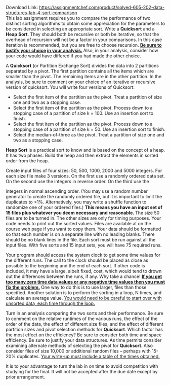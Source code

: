 Download Link: https://assignmentchef.com/product/solved-605-202-data-structures-lab-4-sort-comparison
<br>
This lab assignment requires you to compare the performance of two distinct sorting algorithms to obtain some appreciation for the parameters to be considered in selecting an appropriate sort.  Write a <strong>Quicksort</strong> and a <strong>Heap</strong> <strong>Sort</strong>. They should both be recursive or both be iterative, so that the overhead of recursion will not be a factor in your comparisons.  In this case iteration is recommended, but you are free to choose recursion. <strong><u>Be sure to justify your choice</u> <u>in your analysis.</u>  </strong>Also, in your analysis, consider how your code would have differed if you had made the other choice.




A <strong>Quicksort</strong> (or Partition Exchange Sort) divides the data into 2 partitions separated by a pivot.  The first partition contains all the items which are smaller than the pivot.  The remaining items are in the other partition. In the analysis, be sure to comment on your choice of an iterative or recursive version of quicksort. You will write four versions of Quicksort:

<ul>

 <li>Select the first item of the partition as the pivot. Treat a partition of size one and two as a stopping case.</li>

 <li>Select the first item of the partition as the pivot. Process down to a stopping case of a partition of size k = 100. Use an insertion sort to finish.</li>

 <li>Select the first item of the partition as the pivot. Process down to a stopping case of a partition of size k = 50. Use an insertion sort to finish.</li>

 <li>Select the median-of-three as the pivot. Treat a partition of size one and two as a stopping case.</li>

</ul>




<strong>Heap Sort</strong> is a practical sort to know and is based on the concept of a heap.  It has two phases: Build the heap and then extract the elements in sorted order from the heap.




Create input files of four sizes: 50, 500, 1000, 2000 and 5000 integers.  For each size file make 3 versions.  On the first use a randomly ordered data set.  On the second use the integers in reverse order.  On the third use the

integers in normal ascending order.  (You may use a random number generator to create the randomly ordered file, but it is important to limit the duplicates to &lt;1%.  Alternatively, you may write a shuffle function to randomize one of your ordered files.)  <strong>This means you have an input set of 15 files plus whatever you deem necessary and reasonable.  </strong>The size 50 files are to be turned in.  The other sizes are only for timing purposes.  Your code needs to print out the sorted values. Files are available at on the course web page if you want to copy them. Your data should be formatted so that each number is on a separate line with no leading blanks. There should be no blank lines in the file. Each sort must be run against all the input files.  With five sorts and 15 input sets, you will have 75 required runs.




Your program should access the system clock to get some time values for the different runs.  The call to the clock should be placed as close as possible to the beginning and the end of each sort.  If other code is included, it may have a large, albeit fixed, cost, which would tend to drown out the differences between the runs, if any. Why take a chance!  <strong><u> If you get</u> <u>too many zero time data values or any negative time values then you must fix the problem.</u></strong> One way to do this is to use larger, files than those specified.  Another solution is to perform the sorting in a loop, N times, and calculate an average value.  <u>You would need to be careful to start over with unsorted data, each time through the loop.</u>




Turn in an analysis comparing the two sorts and their performance.  Be sure to comment on the relative runtimes of the various runs, the effect of the order of the data, the effect of different size files, and the effect of different partition sizes and pivot selection methods for <strong>Quicksort</strong>.  Which factor has the most effect on the efficiency? Be sure to consider both time and space efficiency.  Be sure to justify your data structures.  As time permits consider examining alternate methods of selecting the pivot for <strong>Quicksort</strong>. Also consider files of size 10,000 or additional random files – perhaps with 15-20% duplicates.   <u>Your write-up must include a table of the times obtained.</u>




It is to your advantage to turn the lab in on time to avoid competition with studying for the final.  It will not be accepted after the due date except by prior arrangement.